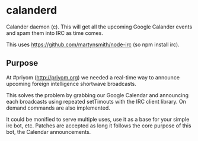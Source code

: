 calanderd
=========

Calander daemon (c). This will get all the upcoming Google Calander events and spam them into IRC as time comes.


This uses https://github.com/martynsmith/node-irc (so npm install irc).

Purpose
----
At #priyom (http://priyom.org) we needed a real-time way to announce upcoming foreign intelligence shortwave broadcasts.

This solves the problem by grabbing our Google Calendar and announcing each broadcasts using repeated setTimouts with the IRC client library. On demand commands are also implemented.

It could be monified to serve multiple uses, use it as a base for your simple irc bot, etc.
Patches are accepted as long it follows the core purpose of this bot, the Calendar announcements.
